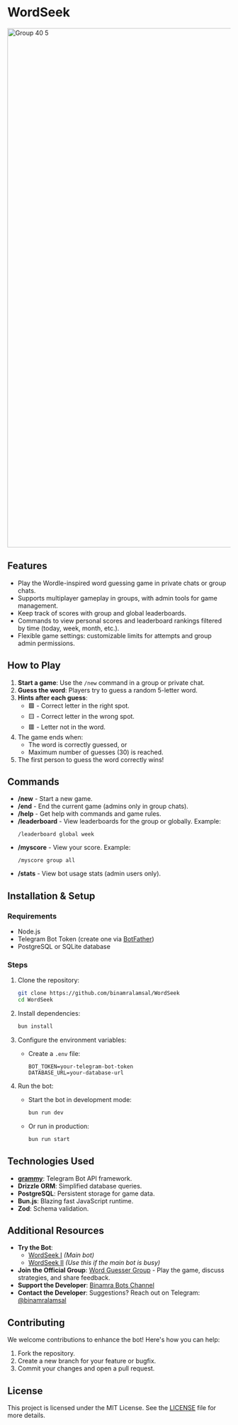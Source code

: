 # WordSeek
<img width="1173" alt="Group 40 5" src="https://github.com/user-attachments/assets/bf444d36-2eea-4ad5-83e7-4a99acda2bfe" />

## Features
- Play the Wordle-inspired word guessing game in private chats or group chats.
- Supports multiplayer gameplay in groups, with admin tools for game management.
- Keep track of scores with group and global leaderboards.
- Commands to view personal scores and leaderboard rankings filtered by time (today, week, month, etc.).
- Flexible game settings: customizable limits for attempts and group admin permissions.

## How to Play
1. **Start a game**: Use the `/new` command in a group or private chat.
2. **Guess the word**: Players try to guess a random 5-letter word.
3. **Hints after each guess**:
   - 🟩 - Correct letter in the right spot.
   - 🟨 - Correct letter in the wrong spot.
   - 🟥 - Letter not in the word.
4. The game ends when:
   - The word is correctly guessed, or
   - Maximum number of guesses (30) is reached.
5. The first person to guess the word correctly wins!

## Commands
- **/new** - Start a new game.
- **/end** - End the current game (admins only in group chats).
- **/help** - Get help with commands and game rules.
- **/leaderboard** - View leaderboards for the group or globally. Example:
  ```
  /leaderboard global week
  ```
- **/myscore** - View your score. Example:
  ```
  /myscore group all
  ```
- **/stats** - View bot usage stats (admin users only).

## Installation & Setup

### Requirements
- Node.js
- Telegram Bot Token (create one via [BotFather](https://core.telegram.org/bots#botfather))
- PostgreSQL or SQLite database

### Steps
1. Clone the repository:
   ```bash
   git clone https://github.com/binamralamsal/WordSeek
   cd WordSeek
   ```

2. Install dependencies:
   ```bash
   bun install
   ```

3. Configure the environment variables:
   - Create a `.env` file:
     ```
     BOT_TOKEN=your-telegram-bot-token
     DATABASE_URL=your-database-url
     ```

4. Run the bot:
   - Start the bot in development mode:
     ```bash
     bun run dev
     ```
   - Or run in production:
     ```bash
     bun run start
     ```

## Technologies Used
- **[grammy](https://grammy.dev/)**: Telegram Bot API framework.
- **Drizzle ORM**: Simplified database queries.
- **PostgreSQL**: Persistent storage for game data.
- **Bun.js**: Blazing fast JavaScript runtime.
- **Zod**: Schema validation.

## Additional Resources
- **Try the Bot**:
  - [WordSeek I](https://t.me/WordSeekBot) *(Main bot)*
  - [WordSeek II](https://t.me/WordSeek2Bot) *(Use this if the main bot is busy)*
- **Join the Official Group**: [Word Guesser Group](https://t.me/wordguesser) - Play the game, discuss strategies, and share feedback.
- **Support the Developer**: [Binamra Bots Channel](https://t.me/BinamraBots)
- **Contact the Developer**: Suggestions? Reach out on Telegram: [@binamralamsal](https://t.me/binamralamsal)

## Contributing
We welcome contributions to enhance the bot! Here's how you can help:
1. Fork the repository.
2. Create a new branch for your feature or bugfix.
3. Commit your changes and open a pull request.

## License
This project is licensed under the MIT License. See the [LICENSE](LICENSE) file for more details.
